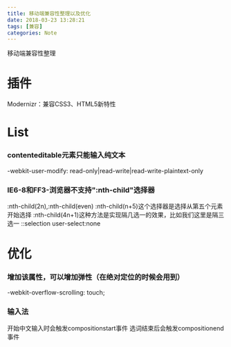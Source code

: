 ```yaml
---
title: 移动端兼容性整理以及优化
date: 2018-03-23 13:28:21
tags: [兼容]
categories: Note
---
```


移动端兼容性整理
<!--more-->

# 插件
Modernizr：兼容CSS3、HTML5新特性

# List
### contenteditable元素只能输入纯文本
-webkit-user-modify: read-only|read-write|read-write-plaintext-only
### IE6-8和FF3-浏览器不支持":nth-child"选择器
:nth-child(2n),:nth-child(even)
:nth-child(n+5)这个选择器是选择从第五个元素开始选择
:nth-child(4n+1)这种方法是实现隔几选一的效果，比如我们这里是隔三选一
::selection
user-select:none
# 优化
### 增加该属性，可以增加弹性（在绝对定位的时候会用到）
-webkit-overflow-scrolling: touch;
### 输入法
开始中文输入时会触发compositionstart事件
选词结束后会触发compositionend事件